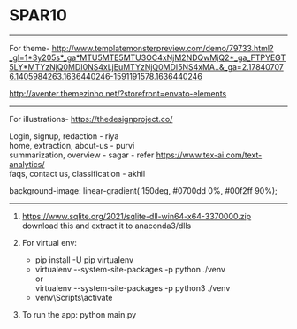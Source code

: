 # SPAR10

---

For theme-
http://www.templatemonsterpreview.com/demo/79733.html?_gl=1*3y205s*_ga*MTU5MTE5MTU3OC4xNjM2NDQwMjQ2*_ga_FTPYEGT5LY*MTYzNjQ0MDI0NS4xLjEuMTYzNjQ0MDI5NS4xMA..&_ga=2.178407076.1405984263.1636440246-1591191578.1636440246

http://aventer.themezinho.net/?storefront=envato-elements

---

For illustrations-
https://thedesignproject.co/

Login, signup, redaction - riya <br>
home, extraction, about-us - purvi <br>
summarization, overview - sagar - refer https://www.tex-ai.com/text-analytics/<br>
faqs, contact us, classification - akhil <br>

background-image: linear-gradient(
150deg, #0700dd 0%, #00f2ff 90%);

---

1.  https://www.sqlite.org/2021/sqlite-dll-win64-x64-3370000.zip download this and extract it to anaconda3/dlls
2.  For virtual env:

    - pip install -U pip virtualenv <br>
    - virtualenv --system-site-packages -p python ./venv <br>
      or <br>
      virtualenv --system-site-packages -p python3 ./venv <br>
    - venv\Scripts\activate<br>

3.  To run the app: python main.py
